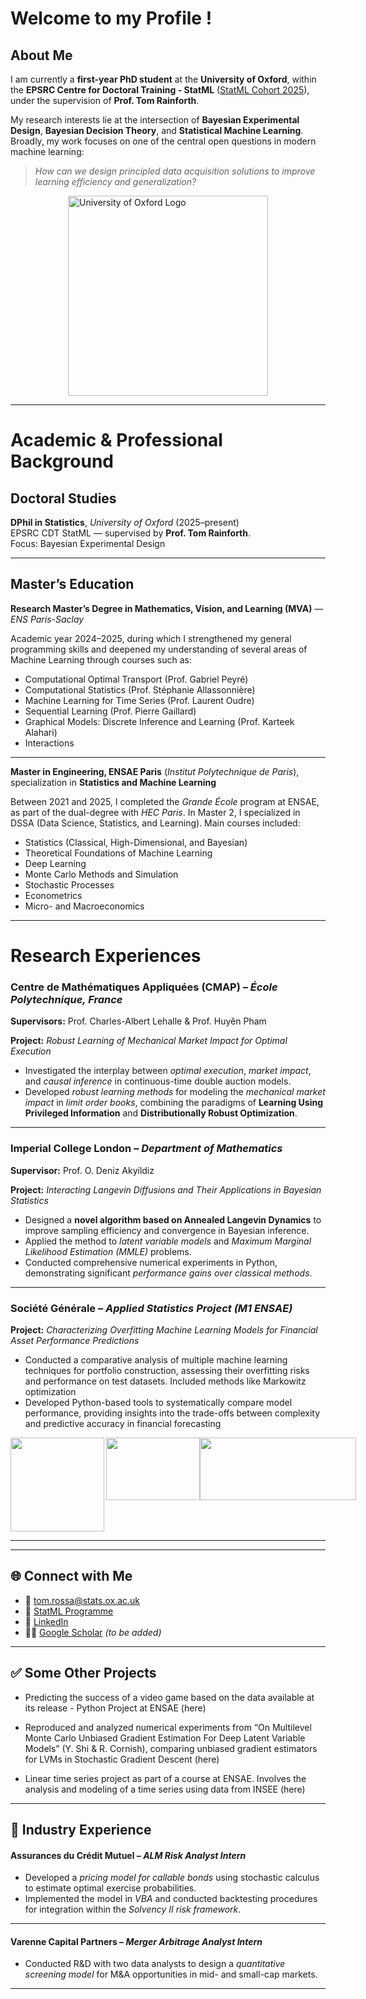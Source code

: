 # **Welcome to my Profile !**

## About Me 

I am currently a **first-year PhD student** at the **University of Oxford**, within the **EPSRC Centre for Doctoral Training - StatML** ([StatML Cohort 2025](https://statml.io)), under the supervision of **Prof. Tom Rainforth**.  

My research interests lie at the intersection of **Bayesian Experimental Design**, **Bayesian Decision Theory**, and **Statistical Machine Learning**. Broadly, my work focuses on one of the central open questions in modern machine learning:  
> *How can we design principled data acquisition solutions to improve learning efficiency and generalization?*  

<div style="display:flex; justify-content:center; align-items:center;">
  <img width="320" src="https://upload.wikimedia.org/wikipedia/commons/thumb/2/2f/University_of_Oxford.svg/500px-University_of_Oxford.svg.png" alt="University of Oxford Logo"/>
</div>

---

# Academic & Professional Background

## Doctoral Studies
**DPhil in Statistics**, *University of Oxford* (2025–present)  
EPSRC CDT StatML — supervised by **Prof. Tom Rainforth**.  
Focus: Bayesian Experimental Design

---

## Master’s Education

**Research Master’s Degree in Mathematics, Vision, and Learning (MVA)** — *ENS Paris-Saclay*  

Academic year 2024–2025, during which I strengthened my general programming skills and deepened my understanding of several areas of Machine Learning through courses such as:

* Computational Optimal Transport (Prof. Gabriel Peyré)  
* Computational Statistics (Prof. Stéphanie Allassonnière)  
* Machine Learning for Time Series (Prof. Laurent Oudre)  
* Sequential Learning (Prof. Pierre Gaillard)  
* Graphical Models: Discrete Inference and Learning (Prof. Karteek Alahari)  
* Interactions  

---

**Master in Engineering, ENSAE Paris** (*Institut Polytechnique de Paris*), specialization in **Statistics and Machine Learning**  

Between 2021 and 2025, I completed the *Grande École* program at ENSAE, as part of the dual-degree with *HEC Paris*. In Master 2, I specialized in DSSA (Data Science, Statistics, and Learning). Main courses included:

* Statistics (Classical, High-Dimensional, and Bayesian)  
* Theoretical Foundations of Machine Learning  
* Deep Learning  
* Monte Carlo Methods and Simulation  
* Stochastic Processes  
* Econometrics  
* Micro- and Macroeconomics  

---

# Research Experiences

### **Centre de Mathématiques Appliquées (CMAP)** – *École Polytechnique, France*  
**Supervisors:** Prof. Charles-Albert Lehalle & Prof. Huyên Pham  

**Project:** *Robust Learning of Mechanical Market Impact for Optimal Execution*  
- Investigated the interplay between *optimal execution*, *market impact*, and *causal inference* in continuous-time double auction models.  
- Developed *robust learning methods* for modeling the *mechanical market impact* in *limit order books*, combining the paradigms of **Learning Using Privileged Information** and **Distributionally Robust Optimization**.  
---

### **Imperial College London** – *Department of Mathematics*  
**Supervisor:** Prof. O. Deniz Akyildiz  

**Project:** *Interacting Langevin Diffusions and Their Applications in Bayesian Statistics*  
- Designed a **novel algorithm based on Annealed Langevin Dynamics** to improve sampling efficiency and convergence in Bayesian inference.  
- Applied the method to *latent variable models* and *Maximum Marginal Likelihood Estimation (MMLE)* problems.  
- Conducted comprehensive numerical experiments in Python, demonstrating significant *performance gains over classical methods*.
---

### **Société Générale** – *Applied Statistics Project (M1 ENSAE)*  

**Project:** *Characterizing Overfitting Machine Learning Models for Financial Asset Performance Predictions*  
- Conducted a comparative analysis of multiple machine learning techniques for portfolio construction, assessing
their overfitting risks and performance on test datasets. Included methods like Markowitz optimization
- Developed Python-based tools to systematically compare model performance, providing insights into the trade-offs
between complexity and predictive accuracy in financial forecasting

<div style="display:flex; flex-direction: row;">
  <img align="left" width="150" height="150" src="https://upload.wikimedia.org/wikipedia/commons/e/ec/LOGO-ENSAE.png">
  <img align="center" width="150" height="100" src="https://upload.wikimedia.org/wikipedia/commons/thumb/3/32/HEC_Paris.svg/2560px-HEC_Paris.svg.png">
  <img align="center" width="250" height="100" src="https://upload.wikimedia.org/wikipedia/fr/f/fb/LOGOS_ENS-PARIS-SACLAY_UPSAY_2.png">
</div>

---
---

## 🌐 Connect with Me
- 📧 [tom.rossa@stats.ox.ac.uk](mailto:tom.rossa@stats.ox.ac.uk)  
- 🔗 [StatML Programme](https://statml.io)  
- 💼 [LinkedIn](https://www.linkedin.com/in/tom-rossa/)  
- 🧑‍🔬 [Google Scholar](https://scholar.google.com) *(to be added)*  

---

## ✅ Some Other Projects

- Predicting the success of a video game based on the data available at its release - Python Project at ENSAE (here)
  
- Reproduced and analyzed numerical experiments from “On Multilevel Monte Carlo Unbiased Gradient Estimation For Deep Latent
Variable Models” (Y. Shi & R. Cornish), comparing unbiased gradient estimators for LVMs in Stochastic Gradient Descent (here)

- Linear time series project as part of a course at ENSAE. Involves the analysis and modeling of a time series using data from INSEE (here)

---

## 💼 Industry Experience

#### **Assurances du Crédit Mutuel** – *ALM Risk Analyst Intern*  
- Developed a *pricing model for callable bonds* using stochastic calculus to estimate optimal exercise probabilities.  
- Implemented the model in *VBA* and conducted backtesting procedures for integration within the *Solvency II risk framework*.

---

#### **Varenne Capital Partners** – *Merger Arbitrage Analyst Intern*  
- Conducted R&D with two data analysts to design a *quantitative screening model* for M&A opportunities in mid- and small-cap markets.  

---


